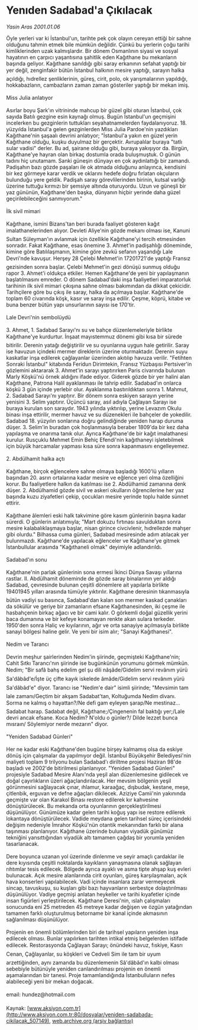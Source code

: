 # Yenıden Sadabad'a Çıkılacak

*Yasin Aras 2001.01.06*

<div class="pNewsDetailMainContent ctx_content" itemprop="articleBody">
 Öyle yerleri var ki İstanbul'un, tarihte pek çok olayın cereyan ettiği bir sahne olduğunu tahmin etmek bile mümkün değildir. Çünkü bu yerlerin çoğu tarihi kimliklerinden uzak kalmışlardır. Bir dönem Osmanlının siyasi ve sosyal hayatının en çarpıcı yaşantısına şahitlik eden Kağıthane bu mekanların başında geliyor. Kağıthane sanıldığı gibi saray erkanının sefahat yaptığı bir yer değil, zenginfakir bütün İstanbul halkının mesire yaptığı, sarayın halka açıldığı, hıdrellez şenliklerinin, güreş, cirit, polo, ok yarışmalarının yapıldığı, hokkabazların, cambazların zaman zaman gösteriler yaptığı bir mekan imiş.
 <br/>
 <br/>
 Miss Julia anlatıyor
 <br/>
 <br/>
 Asırlar boyu Şark'ın vitrininde mahcup bir güzel gibi oturan İstanbul, çok sayıda Batılı gezgine esin kaynağı olmuş. Bugün İstanbul'un geçmişini incelerken bu gezginlerin tuttukları seyahatnamelerden faydalanıyoruz. 18. yüzyılda İstanbul'a gelen gezginlerden Miss Julia Pardoe'nin yazdıkları Kağıthane'nin şaşaalı devrini anlatıyor; "İstanbul'a yakın en güzel yerin Kağıthane olduğu, kuşku duyulmaz bir gerçektir. Avrupalılar buraya "tatlı sular vadisi" derler. Bu ad, şairane olduğu gibi, buraya yakışıyor da. Birgün, Kağıthane'ye hayran olan birkaç dostumla orada buluşmuştuk. O günün tadını hiç unutamam. Sanki güneşin dünyayı en çok aydınlattığı bir zamandı. Padişahın bazı gözde paşaları ile ok atmada olduğunu anlayınca, kendisini bir kez görmeye karar verdik ve oklarını hedefe doğru fırlatan okçuların bulunduğu yere geldik. Padişah saray görevlilerinden birinin, kutsal varlığı üzerine tuttuğu kırmızı bir şemsiye altında oturuyordu. Uzun ve güneşli bir yaz gününün, Kağıthane'den başka, dünyanın hiçbir yerinde daha güzel geçirilebileceğini sanmıyorum."
 <br/>
 <br/>
 İlk sivil mimari
 <br/>
 <br/>
 Kağıthane, ismini Bizans'tan beri burada faaliyet gösteren kağıt imalathanelerinden alıyor. Devleti Aliye'nin gözde mekanı olması ise, Kanuni Sultan Süleyman'ın avlanmak için özellikle Kağıthane'yi tercih etmesinden sonradır. Fakat Kağıthane, esas önemine 3. Ahmet'in padişahlığı döneminde, kimine göre Batılılaşmanın, kimine göre zevkü sefanın yaşandığı Lale Devri'nde kavuşur. Herşey 28 Çelebi Mehmet'in 17201721'de yaptığı Fransız gezisinden sonra başlar. Çelebi Mehmet'in gezi dönüşü sunmuş olduğu rapor 3. Ahmet'i oldukça etkiler. Hemen Kağıthane'de yeni bir yapılaşmanın başlatılmasını emreder. O dönem Sadabad'daki inşa faaliyetleri imparatorluk tarihinin ilk sivil mimari çıkışına sahne olması bakımından da dikkat çekicidir. Tarihçilere göre bu çıkış ile saray, halka da açılmaya başlar. Kağıthane'de toplam 60 civarında köşk, kasır ve saray inşa edilir. Çeşme, köprü, kitabe ve buna benzer bütün yapı unsurlarının sayısı ise 170'tir.
 <br/>
 <br/>
 Lale Devri'nin sembolüydü
 <br/>
 <br/>
 3. Ahmet, 1. Sadabad Sarayı'nı su ve bahçe düzenlemeleriyle birlikte Kağıthane'ye kurdurtur. İnşaat mayıstemmuz dönemi gibi kısa bir sürede bitirilir. Derenin yatağı değiştirilir ve su oyunlarına uygun hale getirilir. Saray ise havuzun içindeki mermer direklerin üzerine oturmaktadır. Derenin suyu kaskatlar inşa edilerek çağlayanlar üzerinden akıtılıp havuza verilir. "Fetihten Sonraki İstanbul" kitabında Feridun Dirimtekin, Fransız Yüzbaşısı Pertsiver'in gözlemini aktararak 3. Ahmet'in sarayı yaptırırken Paris civarında bulunan Marly Köşkü'nü örnek aldığını ifade ediyor. Giderek gözde bir yer halini alan Kağıthane, Patrona Halil ayaklanması ile tahrip edilir. Sadabad'ın onlarca köşkü 3 gün içinde yerlebir olur. Ayaklanma bastırıldıktan sonra 1. Mahmut, 2. Sadabad Sarayı'nı yaptırır. Bir dönem sonra eskiyen sarayın yerine yenisini 3. Selim yaptırır. Üçüncü saray, asıl adıyla Çağlayan Sarayı ise buraya kurulan son saraydır. 1943 yılında yıktırılıp, yerine Levazım Okulu binası inşa ettirilir, mermer havuz ve su düzenekleri ile bahçeler de yokedilir. Sadabad 18. yüzyılın sonlarına doğru gelindiğinde yeniden harap duruma düşer. 3. Selim'in buradan çok hoşlanmasıyla beraber 1809'da bir kez daha yapılaşma ve onarıma tanık olur. Ayrıca Kağıthane'de bir kağıt imalathanesi kurulur. Rusçuklu Mehmet Emin Behiç Efendi'nin kağıthaneyi işletebilmek için büyük harcamalar yapması kısa süre sonra kapanmasını engelleyemez.
 <br/>
 <br/>
 2. Abdülhamit halka açtı
 <br/>
 <br/>
 Kağıthane, birçok eğlencelere sahne olmaya başladığı 1600'lü yılların başından 20. asrın ortalarına kadar mesire ve eğlence yeri olma özelliğini korur. Bu faaliyetlere halkın da katılması ise 2. Abdülhamid zamanına denk düşer. 2. Abdülhamid gözde sivil ve askeri okulların öğrencilerine her yaz başında kuzu ziyafetleri çekip, çocukları mesire yerinde toplu halde sünnet ettirir.
 <br/>
 <br/>
 Kağıthane âlemleri eski halk takvimine göre kasım günlerinin başına kadar sürerdi. O günlerin anlatımıyla; "Mart dokuzu fırtınası savulduktan sonra mesire kalabalıklaşmaya başlar, nisan girince civcivlenir, hıdrellezde mahşer gibi olurdu." Bilhassa cuma günleri, Sadabad mesiresinde adım atılacak yer bulunmazdı. Kağıthane'de yapılacak eğlenceler ve Kağıthane'ye gitmek İstanbullular arasında "Kağıthaneli olmak" deyimiyle adlandırıldı.
 <br/>
 <br/>
 Sadabad'ın sonu
 <br/>
 <br/>
 Kağıthane'nin parlak günlerinin sona ermesi İkinci Dünya Savaşı yıllarına rastlar. II. Abdülhamit döneminde de gözde saray binalarının yer aldığı Sadabad, çevresinde bulunan çeşitli dönemlere ait yapılarla birlikte 19401945 yılları arasında tümüyle yıktırılır. Kağıthane deresinin tıkanmasıyla bütün vadiyi su basınca, Sadabad'dan kalan son mermer kaskad çanakları da sökülür ve geriye bir zamanların efsane Kağıthanesinden, iki çeşme ile hasbahçenin birkaç ağacı ve bir cami kalır. O görkemli doğal güzellik yerini baca dumanına ve bir kefeye konamayan renkte akan sulara terkeder. 1950'den sonra Haliç ve kıyılarının, ağır ve orta sanayiye açılmasıyla birlikte sanayi bölgesi haline gelir. Ve yeni bir isim alır; "Sanayi Kağıthanesi".
 <br/>
 <br/>
 Nedim ve Tarancı
 <br/>
 <br/>
 Devrin meşhur şairlerinden Nedim'in şiirinde, geçmişteki Kağıthane'nin; Cahit Sıtkı Tarancı'nın şiirinde ise bugünkünün yorumunu görmek mümkün. Nedim; "Bir safâ bahş edelim gel şu dili nâşâde/Gidelim servi revânım yürü Sa'dâbâd'e/İşte üç çifte kayık iskelede âmâde/Gidelim servi revânım yürü Sa'dâbâd'e" diyor. Tarancı ise "Nedim'e dair" isimli şiirinde; "Mevsimin tam lale zamanı/Geçtim bir akşam Sadabat'tan, Koltuğumda Nedim divanı. Sorma ne kalmış o hayattan?/Ne defi gam eyleyen şarap/Ne mestinaz... Sadabat harap. Sadabat değil, Kağıthane;/Çingenenin fal baktığı yer;/Lale devri ancak efsane. Koca Nedim? N'oldu o günler?/ Dilde lezzet bunca mısraın/ Söylemiyor nerde mezarın" diyor.
 <br/>
 <br/>
 "Yeniden Sadabad Günleri"
 <br/>
 <br/>
 Her ne kadar eski Kağıthane'den bugüne birşey kalmamış olsa da eskiye dönüş için çalışmalar da yapılmıyor değil. İstanbul Büyükşehir Belediyesi'nin maliyeti toplam 9 trilyonu bulan Sadabad'ı diriltme projesi Haziran 98'de başladı ve 2002'de bitirilmesi planlanıyor. "Yeniden Sadabad Günleri" projesiyle Sadabad Mesire Alanı'nda yeşil alan düzenlemesine gidilecek ve doğal çayırlıkların üzeri ağaçlandırılacak. Her mevsim bölgenin yeşil görünmesini sağlayacak çınar, ıhlamur, karaağaç, dışbudak, kestane, meşe, çitlenbik, erguvan ve defne ağaçları dikilecek. Aziziye Camii'nin yakınında geçmişte var olan Karakol Binası restore edilerek kır kahvesine dönüştürülecek. Bu mekanda orta oyunlarının gerçekleştirilmesi düşünülüyor. Günümüze kadar gelen tarihi koğuş yapı ise restore edilerek lokantaya dönüştürülecek. Vadide meydana gelen tarihsel süreç içerisindeki değişim nedeniyle İmrahor Köşkü'nün otantik mekanından farklı bir alana taşınması planlanıyor. Kağıthane üzerinde bulunan viyadük günümüz tekniğini yansıttığından viyadük altı tamamen çağdaş bir yorumla yeniden tasarlanacak.
 <br/>
 <br/>
 Dere boyunca uzanan yol üzerinde dinlenme ve seyir amaçlı çardaklar ile dere kıyısında çeşitli noktalarda kayıkların yanaşmasına olanak sağlayan rıhtımlar tesis edilecek. Bölgede ayrıca ayaklı ve asma tipte ahşap kuş evleri bulunacak. Açık mesire alanlarında cirit oyunları, güreş karşılaşmaları, açık hava konserleri yapılabilecek. Vadi içinde insanlara zarar vermeyecek sincap, tavuskuşu, su kuşları gibi bazı hayvanların serbestçe dolaştırılması düşünülüyor. Vadiye geçmişi anlatan heykeller ve tarihi kıyafetler içinde insan figürleri yerleştirilecek. Kağıthane Deresi'nin, ıslah çalışmaları sonucunda eni 25 metreden 45 metreye kadar değişen ve özgün yatağından tamamen farklı oluşturulmuş betorname bir kanal içinde akmasının sağlanılması düşünülüyor.
 <br/>
 <br/>
 Projenin en önemli bölümlerinden biri de tarihsel yapıların yeniden inşa edilecek olması. Bunlar yapılırken tarihten intikal etmiş belgelerden istifade edilecek. Restorasyonda Çağlayan Sarayı; önündeki havuz, fıskiye, Kasrı Cenan, Çağlayanlar, su köşkleri ve Cedveli Sim ile tam bir uyum arzettiğinden, aynı zamanda bu düzenlemenin Sâ'dâbâd'ın kalbi olması sebebiyle bütünüyle yeniden canlandırılması projenin en önemli aşamalarından bir tanesi. Proje tamamlandığında İstanbulluların nefes alabileceği yeni bir mekan doğacak.
 <br/>
 <br/>
 email: hundez@hotmail.com
 <br/>
</div>


Kaynak: [www.aksiyon.com.tr](http://www.aksiyon.com.tr:80/dosyalar/yeniden-sadabada-cikilacak_507149), [web.archive.org (arşiv bağlantısı)](http://web.archive.org/web/20151230021242/http://www.aksiyon.com.tr:80/dosyalar/yeniden-sadabada-cikilacak_507149)
